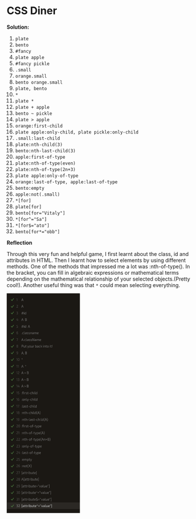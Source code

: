 # CSS Diner

**Solution:**                                                               

01. `plate`
02. `bento`
03. `#fancy`
04. `plate apple`
05. `#fancy pickle`
06. `.small`                                                      
07. `orange.small`
08. `bento orange.small`
09. `plate, bento`                                 
10. `*`
11. `plate *`
12. `plate + apple`
13. `bento ~ pickle`
14. `plate > apple`
15. `orange:first-child`
16. `plate apple:only-child, plate pickle:only-child`
17. `.small:last-child`
18. `plate:nth-child(3)`
19. `bento:nth-last-child(3)`
20. `apple:first-of-type`
21. `plate:nth-of-type(even)`
22. `plate:nth-of-type(2n+3)`
23. `plate apple:only-of-type`
24. `orange:last-of-type, apple:last-of-type`
25. `bento:empty`
26. `apple:not(.small)`
27. `*[for]`
28. `plate[for]`
29. `bento[for="Vitaly"]`
30. `*[for^="Sa"]`
31. `*[for$="ato"]`
32. `bento[for*="obb"]`

**Reflection**

Through this very fun and helpful game, I first learnt about the class, id and attributes in HTML. Then I learnt how to select elements by using different methods. 
One of the methods that impressed me a lot was :nth-of-type(). In the bracket, you can fill in algebraic expressions or mathematical terms depending on the 
mathematical relationship of your selected objects.(Pretty cool!). Another useful thing was that `*` could mean selecting everything.

 <img src = "https://github.com/cathymonkey/Unit_4/blob/main/Images/dinerCSS.png" width = "200" height = "600" >

